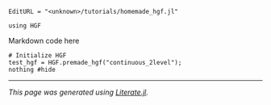 ```@meta
EditURL = "<unknown>/tutorials/homemade_hgf.jl"
```

````@example homemade_hgf
using HGF
````

Markdown code here

````@example homemade_hgf
# Initialize HGF
test_hgf = HGF.premade_hgf("continuous_2level");
nothing #hide
````

---

*This page was generated using [Literate.jl](https://github.com/fredrikekre/Literate.jl).*

